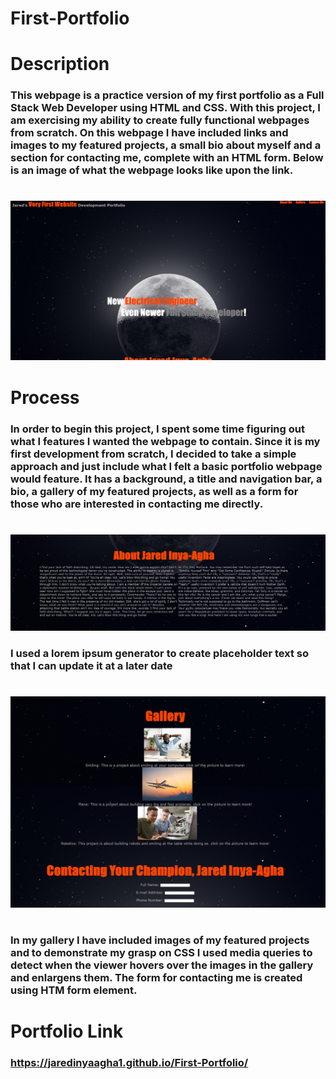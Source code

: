 # First-Portfolio

# Description
### This webpage is a practice version of my first portfolio as a Full Stack Web Developer using HTML and CSS. With this project, I am exercising my ability to create fully functional webpages from scratch. On this webpage I have included links and images to my featured projects, a small bio about myself and a section for contacting me, complete with an HTML form. Below is an image of what the webpage looks like upon the link.
#
![an image of how the webpage is meant to appear!](Develop/Assets/images/webpagescreenshot.png)
#
# Process
### In order to begin this project, I spent some time figuring out what I features I wanted the webpage to contain. Since it is my first development from scratch, I decided to take a simple approach and just include what I felt a basic portfolio webpage would feature. It has a background, a title and navigation bar, a bio, a gallery of my featured projects, as well as a form for those who are interested in contacting me directly.
#
![an image of my bio section](Develop/Assets/images/aboutscreenshot.png)
### I used a lorem ipsum generator to create placeholder text so that I can update it at a later date
#
![an image of my gallery and Contact me section](Develop/Assets/images/galleryscreenshot.png)
#
### In my gallery I have included images of my featured projects and to demonstrate my grasp on CSS I used media queries to detect when the viewer hovers over the images in the gallery and enlargens them. The form for contacting me is created using HTM form element.
#
# Portfolio Link
### https://jaredinyaagha1.github.io/First-Portfolio/